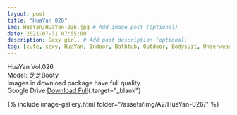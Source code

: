 ```yaml
---
layout: post
title: "HuaYan 026"
img: HuaYan/HuaYan-026.jpg # Add image post (optional)
date: 2021-07-31 07:55:00
description: Sexy girl. # Add post description (optional)
tag: [cute, sexy, HuaYan, Indoor, Bathtub, Outdoor, Bodysuit, Underwear, Cosplay, Big Tits, Tattoo]
---
```

HuaYan Vol.026  
Model: 芝芝Booty       
Images in download package have full quality                    
Google Drive [Download Full](http://gestyy.com/eoSk8a){:target="_blank"}

{% include image-gallery.html folder="/assets/img/A2/HuaYan-026/" %}
